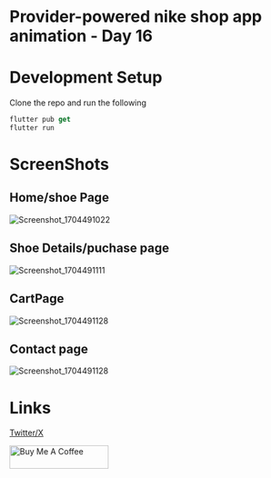 # Provider-powered nike shop app animation - Day 16



# Development Setup 
Clone the repo and run the following  

```dart
flutter pub get
flutter run
```


# ScreenShots 
## Home/shoe Page
![Screenshot_1704491022](https://github.com/obaloluwaobi/real_estate_app/assets/101903208/ab6c8b62-9f50-4996-8aa3-6a1bbea443d7)

## Shoe Details/puchase page
![Screenshot_1704491111](https://github.com/obaloluwaobi/real_estate_app/assets/101903208/a55a3eaf-881f-478d-8006-b5b07ef1f2e7)

## CartPage 
![Screenshot_1704491128](https://github.com/obaloluwaobi/real_estate_app/assets/101903208/46cdb92a-25ea-4d67-a7b9-00d6d7c28d74)

## Contact page
![Screenshot_1704491128](https://github.com/obaloluwaobi/real_estate_app/assets/101903208/46cdb92a-25ea-4d67-a7b9-00d6d7c28d74)

# Links
[Twitter/X](https://twitter.com/oba_obidoyin)

<a href="https://www.buymeacoffee.com/obaobidoyin" target="_blank"><img src="https://cdn.buymeacoffee.com/buttons/default-orange.png" alt="Buy Me A Coffee" height="41" width="174"></a>

